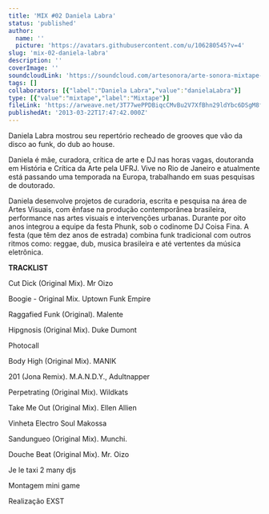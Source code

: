 ```yaml
---
title: 'MIX #02 Daniela Labra'
status: 'published'
author:
  name: ''
  picture: 'https://avatars.githubusercontent.com/u/106280545?v=4'
slug: 'mix-02-daniela-labra'
description: ''
coverImage: ''
soundcloudLink: 'https://soundcloud.com/artesonora/arte-sonora-mixtape-02-daniela?in=artesonora/sets/programas2013&si=0b8c6a5b14d04235a5029e21087759f3&utm_source=clipboard&utm_medium=text&utm_campaign=social_sharing'
tags: []
collaborators: [{"label":"Daniela Labra","value":"danielaLabra"}]
type: [{"value":"mixtape","label":"Mixtape"}]
fileLink: 'https://arweave.net/3T77wePPDBiqcCMvBu2V7XfBhn29ldYbc6DSgM8fPAg'
publishedAt: '2013-03-22T17:47:42.000Z'
---
```


Daniela Labra mostrou seu repertório recheado de grooves que vão da disco ao funk, do dub ao house.

Daniela é mãe, curadora, crítica de arte e DJ nas horas vagas, doutoranda em História e Crítica da Arte pela UFRJ. Vive no Rio de Janeiro e atualmente está passando uma temporada na Europa, trabalhando em suas pesquisas de doutorado.

Daniela desenvolve projetos de curadoria, escrita e pesquisa na área de Artes Visuais, com ênfase na produção contemporânea brasileira, performance nas artes visuais e intervenções urbanas. Durante por oito anos integrou a equipe da festa Phunk, sob o codinome DJ Coisa Fina. A festa (que têm dez anos de estrada) combina funk tradicional com outros ritmos como: reggae, dub, musica brasileira e até vertentes da música eletrônica.

**TRACKLIST**

Cut Dick (Original Mix). Mr Oizo

Boogie - Original Mix. Uptown Funk Empire

Raggafied Funk (Original). Malente

Hipgnosis (Original Mix). Duke Dumont

Photocall

Body High (Original Mix). MANIK

201 (Jona Remix). M.A.N.D.Y., Adultnapper

Perpetrating (Original Mix). Wildkats

Take Me Out (Original Mix). Ellen Allien

Vinheta Electro Soul Makossa

Sandungueo (Original Mix). Munchi.

Douche Beat (Original Mix). Mr. Oizo

Je le taxi 2 many djs

Montagem mini game

Realização EXST